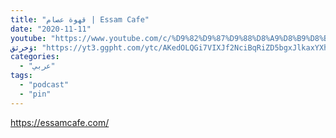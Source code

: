 ```yaml
---
title: "قهوة عصام | Essam Cafe"
date: "2020-11-11"
youtube: "https://www.youtube.com/c/%D9%82%D9%87%D9%88%D8%A9%D8%B9%D8%B5%D8%A7%D9%85/playlists"
ؤخرثق: "https://yt3.ggpht.com/ytc/AKedOLQGi7VIXJf2NciBqRiZD5bgxJlkaxYXhAicBCkq=s88-c-k-c0x00ffffff-no-rj"
categories:
  - "عربي"
tags:
  - "podcast"
  - "pin"
---
```


https://essamcafe.com/

